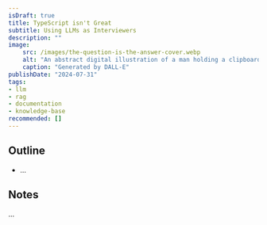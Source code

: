 ```yaml
---
isDraft: true
title: TypeScript isn't Great
subtitle: Using LLMs as Interviewers
description: ""
image:
    src: /images/the-question-is-the-answer-cover.webp
    alt: "An abstract digital illustration of a man holding a clipboard and a pencil."
    caption: "Generated by DALL-E"
publishDate: "2024-07-31"
tags:
- llm
- rag
- documentation
- knowledge-base
recommended: []
---
```


## Outline

- ...

## Notes

...
